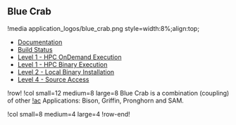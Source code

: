 ## Blue Crab

!media application_logos/blue_crab.png style=width:8%;align:top;

- [Documentation](https://bluecrab-dev.hpcondemand.inl.gov)
- [Build Status](https://civet.inl.gov/repo/882/)
- [Level 1 - HPC OnDemand Execution](ncrc/applications/ncrc_ondemand_bluecrab.md)
- [Level 1 - HPC Binary Execution](ncrc/applications/ncrc_hpc_bluecrab.md)
- [Level 2 - Local Binary Installation](ncrc/applications/ncrc_conda_bluecrab.md)
- [Level 4 - Source Access](ncrc/applications/ncrc_develop_bluecrab.md)

!row!
!col small=12 medium=8 large=8
Blue Crab is a combination (coupling) of other [!ac](NCRC) Applications: Bison, Griffin, Pronghorn and SAM.

!col small=8 medium=4 large=4
!row-end!
